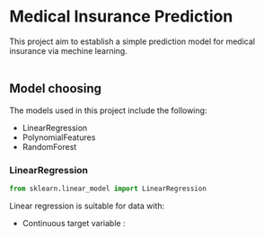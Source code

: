 # Medical Insurance Prediction
This project aim to establish a simple prediction model for medical insurance via mechine learning.<br>
<br>
## Model choosing
The models used in this project include the following:<br>
* LinearRegression
* PolynomialFeatures
* RandomForest
### LinearRegression
```py
from sklearn.linear_model import LinearRegression
```
Linear regression is suitable for data with:<be>
* Continuous target variable :
